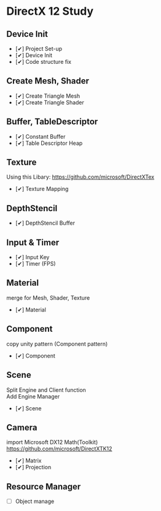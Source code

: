 # DirectX 12 Study

## Device Init
- [✔] Project Set-up
- [✔] Device Init
- [✔] Code structure fix

## Create Mesh, Shader
- [✔] Create Triangle Mesh
- [✔] Create Triangle Shader

## Buffer, TableDescriptor
- [✔] Constant Buffer
- [✔] Table Descriptor Heap

## Texture
Using this Libary: https://github.com/microsoft/DirectXTex   
- [✔] Texture Mapping

## DepthStencil
- [✔] DepthStencil Buffer

## Input & Timer
- [✔] Input Key
- [✔] Timer (FPS)

## Material
merge for Mesh, Shader, Texture
- [✔] Material   

## Component
copy unity pattern (Component pattern)
- [✔] Component

## Scene
Split Engine and Client function   
Add Engine Manager
- [✔] Scene

## Camera
import Microsoft DX12 Math(Toolkit)      
https://github.com/microsoft/DirectXTK12
- [✔] Matrix
- [✔] Projection

## Resource Manager
- [ ] Object manage



